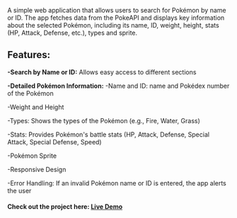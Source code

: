A simple web application that allows users to search for Pokémon by name or ID. 
The app fetches data from the PokeAPI and displays key information about the selected Pokémon, 
including its name, ID, weight, height, stats (HP, Attack, Defense, etc.), types and sprite.

## Features:

**-Search by Name or ID:** Allows easy access to different sections

**-Detailed Pokémon Information:**
  -Name and ID: name and Pokédex number of the Pokémon
  
  -Weight and Height
  
  -Types: Shows the types of the Pokémon (e.g., Fire, Water, Grass)
  
  -Stats: Provides Pokémon's battle stats (HP, Attack, Defense, Special Attack, Special Defense, Speed)
  
  -Pokémon Sprite
  
  -Responsive Design
  
  -Error Handling: If an invalid Pokémon name or ID is entered, the app alerts the user

#### Check out the project here: [Live Demo](https://estherlein.github.io/Personal-Portfolio-Webpage/)
